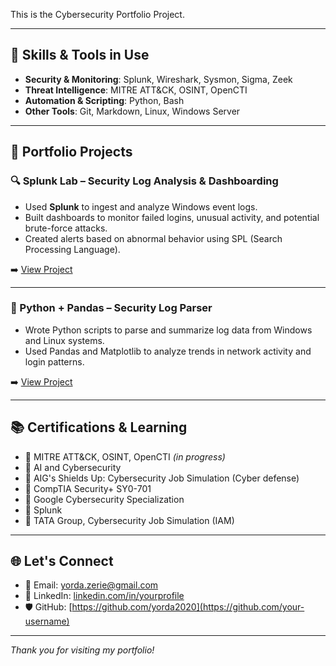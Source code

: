 

This is the Cybersecurity Portfolio Project.

---

## 🔧 Skills & Tools in Use 
- **Security & Monitoring**: Splunk, Wireshark, Sysmon, Sigma, Zeek
- **Threat Intelligence**: MITRE ATT&CK, OSINT, OpenCTI
- **Automation & Scripting**: Python, Bash
- **Other Tools**: Git, Markdown, Linux, Windows Server

---

## 📁 Portfolio Projects

### 🔍 Splunk Lab – Security Log Analysis & Dashboarding
- Used **Splunk** to ingest and analyze Windows event logs.
- Built dashboards to monitor failed logins, unusual activity, and potential brute-force attacks.
- Created alerts based on abnormal behavior using SPL (Search Processing Language).

➡️ [View Project](https://api.immersivelabs.online/share/achievements/fcb13280bbde3caaa41152bce1fba494)

---

### 🐍 Python + Pandas – Security Log Parser
- Wrote Python scripts to parse and summarize log data from Windows and Linux systems.
- Used Pandas and Matplotlib to analyze trends in network activity and login patterns.

➡️ [View Project](https://github.com/your-username/log-parser-python)

---

## 📚 Certifications & Learning

- 📜 MITRE ATT&CK, OSINT, OpenCTI *(in progress)*
- 📜 AI and Cybersecurity 
- 📜 AIG's Shields Up: Cybersecurity Job Simulation (Cyber defense)
- 📜 CompTIA Security+ SY0-701
- 📜 Google Cybersecurity Specialization
- 📜 Splunk
- 📜 TATA Group, Cybersecurity Job Simulation (IAM)   
                                                                                                                       
---

## 🌐 Let's Connect
- 📧 Email: [yorda.zerie@gmail.com](mailto:your.email@example.com)
- 💼 LinkedIn: [linkedin.com/in/yourprofile](https://linkedin.com/in/yourprofile)
- 🛡️ GitHub: [https://github.com/yorda2020](https://github.com/your-username)

---

_Thank you for visiting my portfolio!_

